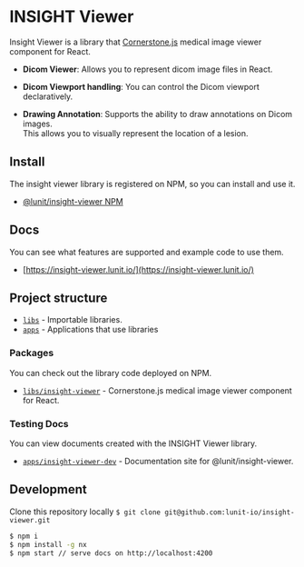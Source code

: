 # INSIGHT Viewer

Insight Viewer is a library that [Cornerstone.js](https://github.com/cornerstonejs/cornerstone) medical image viewer component for React.

- **Dicom Viewer**: Allows you to represent dicom image files in React.

- **Dicom Viewport handling**: You can control the Dicom viewport declaratively.

- **Drawing Annotation**: Supports the ability to draw annotations on Dicom images. <br />
  This allows you to visually represent the location of a lesion.

## Install

The insight viewer library is registered on NPM, so you can install and use it.

- [@lunit/insight-viewer NPM](https://www.npmjs.com/package/@lunit/insight-viewer)

## Docs

You can see what features are supported and example code to use them.

- [https://insight-viewer.lunit.io/](https://insight-viewer.lunit.io/)

## Project structure

- [`libs`](./libs) - Importable libraries.
- [`apps`](./apps) - Applications that use libraries

### Packages

You can check out the library code deployed on NPM.

- [`libs/insight-viewer`](./libs/insight-viewer) - Cornerstone.js medical image viewer component for React.

### Testing Docs

You can view documents created with the INSIGHT Viewer library.

- [`apps/insight-viewer-dev`](./apps/insight-viewer-dev) - Documentation site for @lunit/insight-viewer.

## Development

Clone this repository locally `$ git clone git@github.com:lunit-io/insight-viewer.git`

```sh
$ npm i
$ npm install -g nx
$ npm start // serve docs on http://localhost:4200
```
